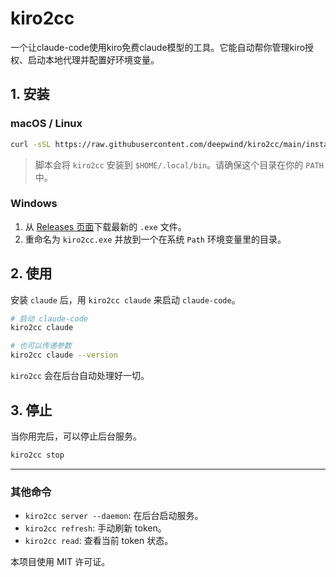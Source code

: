 # kiro2cc

一个让claude-code使用kiro免费claude模型的工具。它能自动帮你管理kiro授权、启动本地代理并配置好环境变量。

## 1. 安装

### macOS / Linux
```bash
curl -sSL https://raw.githubusercontent.com/deepwind/kiro2cc/main/install.sh | bash
```
> 脚本会将 `kiro2cc` 安装到 `$HOME/.local/bin`。请确保这个目录在你的 `PATH` 中。

### Windows
1.  从 [Releases 页面](https://github.com/deepwind/kiro2cc/releases/latest)下载最新的 `.exe` 文件。
2.  重命名为 `kiro2cc.exe` 并放到一个在系统 `Path` 环境变量里的目录。

## 2. 使用

安装 `claude` 后，用 `kiro2cc claude` 来启动 `claude-code`。

```bash
# 启动 claude-code
kiro2cc claude

# 也可以传递参数
kiro2cc claude --version
```

`kiro2cc` 会在后台自动处理好一切。

## 3. 停止

当你用完后，可以停止后台服务。

```bash
kiro2cc stop
```

---

### 其他命令

- `kiro2cc server --daemon`: 在后台启动服务。
- `kiro2cc refresh`: 手动刷新 token。
- `kiro2cc read`: 查看当前 token 状态。

本项目使用 MIT 许可证。
